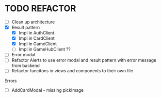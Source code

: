 # TODO REFACTOR

- [ ] Clean up architecture
- [x] Result pattern
  - [x] Impl in AuthClient
  - [x] Impl in CardClient
  - [x] Impl in GameClient
  - [ ] Impl in GameHubClient ??
- [ ] Error modal
- [ ] Refactor Alerts to use error modal and result pattern with error message from backend
- [ ] Refactor funcitons in views and components to their own file

Errors

- [ ] AddCardModal - missing pickImage
